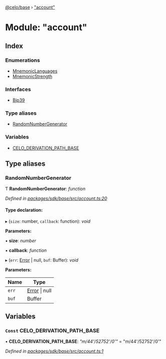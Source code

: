 [@celo/base](../README.md) › ["account"](_account_.md)

# Module: "account"

## Index

### Enumerations

* [MnemonicLanguages](../enums/_account_.mnemoniclanguages.md)
* [MnemonicStrength](../enums/_account_.mnemonicstrength.md)

### Interfaces

* [Bip39](../interfaces/_account_.bip39.md)

### Type aliases

* [RandomNumberGenerator](_account_.md#randomnumbergenerator)

### Variables

* [CELO_DERIVATION_PATH_BASE](_account_.md#const-celo_derivation_path_base)

## Type aliases

###  RandomNumberGenerator

Ƭ **RandomNumberGenerator**: *function*

*Defined in [packages/sdk/base/src/account.ts:20](https://github.com/celo-org/celo-monorepo/blob/master/packages/sdk/base/src/account.ts#L20)*

#### Type declaration:

▸ (`size`: number, `callback`: function): *void*

**Parameters:**

▪ **size**: *number*

▪ **callback**: *function*

▸ (`err`: [Error](../classes/_result_.rooterror.md#static-error) | null, `buf`: Buffer): *void*

**Parameters:**

Name | Type |
------ | ------ |
`err` | [Error](../classes/_result_.rooterror.md#static-error) &#124; null |
`buf` | Buffer |

## Variables

### `Const` CELO_DERIVATION_PATH_BASE

• **CELO_DERIVATION_PATH_BASE**: *"m/44'/52752'/0'"* = "m/44'/52752'/0'"

*Defined in [packages/sdk/base/src/account.ts:1](https://github.com/celo-org/celo-monorepo/blob/master/packages/sdk/base/src/account.ts#L1)*
